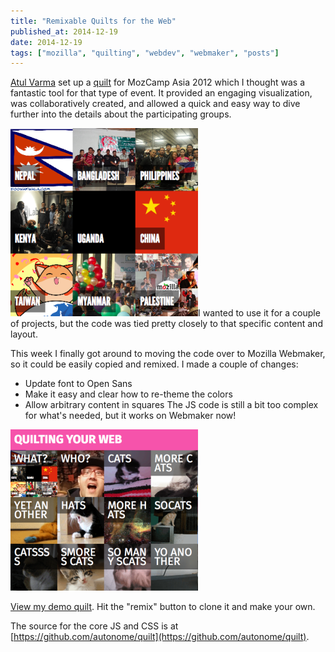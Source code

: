 ```yaml
---
title: "Remixable Quilts for the Web"
published_at: 2014-12-19
date: 2014-12-19
tags: ["mozilla", "quilting", "webdev", "webmaker", "posts"]
---
```

[Atul Varma](https://twitter.com/toolness) set up a [quilt](http://quilts.mozillacamp.org/2012/asia/) for MozCamp Asia 2012 which I thought was a fantastic tool for that type of event. It provided an engaging visualization, was collaboratively created, and allowed a quick and easy way to dive further into the details about the participating groups.

[![Screenshot 2014-12-18 15.23.19](screenshot-2014-12-18-15-23-19.png)](http://quilts.mozillacamp.org/2012/asia/)I wanted to use it for a couple of projects, but the code was tied pretty closely to that specific content and layout.

This week I finally got around to moving the code over to Mozilla Webmaker, so it could be easily copied and remixed. I made a couple of changes:

*   Update font to Open Sans
*   Make it easy and clear how to re-theme the colors
*   Allow arbitrary content in squares
The JS code is still a bit too complex for what's needed, but it works on Webmaker now!

[![Screenshot 2014-12-18 15.09.42](screenshot-2014-12-18-15-09-42.png)](https://dietrich.makes.org/thimble/MjAzNzUxNDQ5Ng==/web-quilt)

[View my demo quilt](https://dietrich.makes.org/thimble/MjAzNzUxNDQ5Ng==/web-quilt). Hit the "remix" button to clone it and make your own.

The source for the core JS and CSS is at [https://github.com/autonome/quilt](https://github.com/autonome/quilt).
